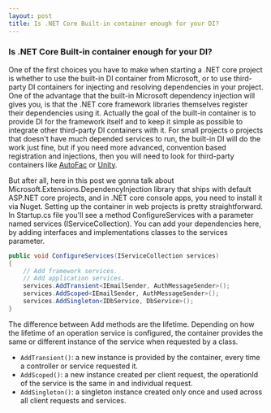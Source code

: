 ```yaml
---
layout: post
title: Is .NET Core Built-in container enough for your DI?
---
```

### Is .NET Core Built-in container enough for your DI?
One of the first choices you have to make when starting a .NET core project is whether to use the built-in DI container from Microsoft, or to use third-party DI containers for injecting and resolving dependencies in your project.
One of the advantage that the built-in Microsoft dependency injection will gives you, is that the .NET core framework libraries themselves register their dependencies using it. Actually the goal of the built-in container is to provide DI for the framework itself and to keep it simple as possible to integrate other third-party DI containers with it. For small projects o projects that doesn't have much depended services to run, the built-in DI will do the work just fine, but if you need more advanced, convention based registration and injections, then you will need to look for third-party containers like [AutoFac](https://autofac.readthedocs.io/en/latest/integration/aspnetcore.html) or [Unity](https://www.nuget.org/packages/Unity.Microsoft.DependencyInjection).

But after all, here in this post we gonna talk about Microsoft.Extensions.DependencyInjection library that ships with default ASP.NET core projects, and in .NET core console apps, you need to install it via Nuget. Setting up the container in web projects is pretty straightforward. In Startup.cs file you'll see a method ConfigureServices with a parameter named services (IServiceCollection). You can add your dependencies here, by adding interfaces and implementations classes to the services parameter. 

```cs
public void ConfigureServices(IServiceCollection services)
{
    // Add framework services.
    // Add application services.
    services.AddTransient<IEmailSender, AuthMessageSender>();
    services.AddScoped<IEmailSender, AuthMessageSender>();
    services.AddSingleton<IDbService, DbService>();
}
```
The difference between Add methods are the lifetime. Depending on how the lifetime of an operation service is configured, the container provides the same or different instance of the service when requested by a class.
* ```AddTransient()```: a new instance is provided by the container, every time a controller or service requested it.
* ```AddScoped()```: a new instance created per client request, the operationId of the service is the same in and individual request.
* ```AddSingleton()```: a singleton instance created only once and used across all client requests and services.


